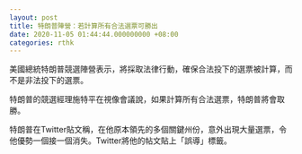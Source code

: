 ```yaml
---
layout: post
title: 特朗普陣營：若計算所有合法選票可勝出
date: 2020-11-05 01:44:44.000000000 +08:00
categories: rthk
---
```


美國總統特朗普競選陣營表示，將採取法律行動，確保合法投下的選票被計算，而不是非法投下的選票。

特朗普的競選經理施特平在視像會議說，如果計算所有合法選票，特朗普將會取勝。

特朗普在Twitter貼文稱，在他原本領先的多個關鍵州份，意外出現大量選票，令他優勢一個接一個消失。Twitter將他的帖文貼上「誤導」標籤。
